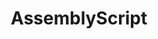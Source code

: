 ---
codehost: https://github.com/https://github.com/AssemblyScript
logohandle: assemblyscript
sort: assemblyscript
title: AssemblyScript
twitter: https://x.com/AssemblyScript
website: https://www.assemblyscript.org/
---